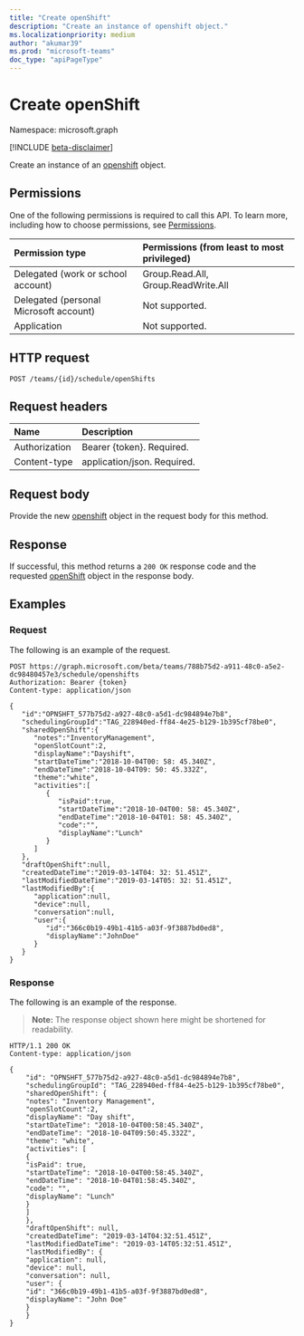 ```yaml
---
title: "Create openShift"
description: "Create an instance of openshift object."
ms.localizationpriority: medium
author: "akumar39"
ms.prod: "microsoft-teams"
doc_type: "apiPageType"
---
```


# Create openShift

Namespace: microsoft.graph

[!INCLUDE [beta-disclaimer](../../includes/beta-disclaimer.md)]

Create an instance of an [openshift](../resources/openshift.md) object.

## Permissions

One of the following permissions is required to call this API. To learn more, including how to choose permissions, see [Permissions](/graph/permissions-reference).

| Permission type                        | Permissions (from least to most privileged) |
|:---------------------------------------|:--------------------------------------------|
| Delegated (work or school account)     | Group.Read.All, Group.ReadWrite.All |
| Delegated (personal Microsoft account) | Not supported. |
| Application                            | Not supported. |

## HTTP request

<!-- { "blockType": "ignored" } -->

```http
POST /teams/{id}/schedule/openShifts
```

## Request headers

| Name      |Description|
|:----------|:----------|
| Authorization | Bearer {token}. Required. |
| Content-type | application/json. Required.|

## Request body

Provide the new [openshift](../resources/openshift.md) object in the request body for this method.

## Response

If successful, this method returns a `200 OK` response code and the requested [openShift](../resources/openshift.md) object in the response body.

## Examples

### Request

The following is an example of the request.
<!-- {
  "blockType": "request"
}-->

```http
POST https://graph.microsoft.com/beta/teams/788b75d2-a911-48c0-a5e2-dc98480457e3/schedule/openshifts
Authorization: Bearer {token}
Content-type: application/json

{
   "id":"OPNSHFT_577b75d2-a927-48c0-a5d1-dc984894e7b8",
   "schedulingGroupId":"TAG_228940ed-ff84-4e25-b129-1b395cf78be0",
   "sharedOpenShift":{
      "notes":"InventoryManagement",
      "openSlotCount":2,
      "displayName":"Dayshift",
      "startDateTime":"2018-10-04T00: 58: 45.340Z",
      "endDateTime":"2018-10-04T09: 50: 45.332Z",
      "theme":"white",
      "activities":[
         {
            "isPaid":true,
            "startDateTime":"2018-10-04T00: 58: 45.340Z",
            "endDateTime":"2018-10-04T01: 58: 45.340Z",
            "code":"",
            "displayName":"Lunch"
         }
      ]
   },
   "draftOpenShift":null,
   "createdDateTime":"2019-03-14T04: 32: 51.451Z",
   "lastModifiedDateTime":"2019-03-14T05: 32: 51.451Z",
   "lastModifiedBy":{
      "application":null,
      "device":null,
      "conversation":null,
      "user":{
         "id":"366c0b19-49b1-41b5-a03f-9f3887bd0ed8",
         "displayName":"JohnDoe"
      }
   }
}
```

### Response

The following is an example of the response.

> **Note:** The response object shown here might be shortened for readability.

<!-- {
  "blockType": "response",
  "truncated": true,
  "@odata.type": "microsoft.graph.openShift"
} -->

```http
HTTP/1.1 200 OK
Content-type: application/json

{
    "id": "OPNSHFT_577b75d2-a927-48c0-a5d1-dc984894e7b8",
    "schedulingGroupId": "TAG_228940ed-ff84-4e25-b129-1b395cf78be0",
    "sharedOpenShift": {
    "notes": "Inventory Management",
    "openSlotCount":2,
    "displayName": "Day shift",
    "startDateTime": "2018-10-04T00:58:45.340Z",
    "endDateTime": "2018-10-04T09:50:45.332Z",
    "theme": "white",
    "activities": [
    {
    "isPaid": true,
    "startDateTime": "2018-10-04T00:58:45.340Z",
    "endDateTime": "2018-10-04T01:58:45.340Z",
    "code": "",
    "displayName": "Lunch"
    }
    ]
    },
    "draftOpenShift": null,
    "createdDateTime": "2019-03-14T04:32:51.451Z",
    "lastModifiedDateTime": "2019-03-14T05:32:51.451Z",
    "lastModifiedBy": {
    "application": null,
    "device": null,
    "conversation": null,
    "user": {
    "id": "366c0b19-49b1-41b5-a03f-9f3887bd0ed8",
    "displayName": "John Doe"
    }
    }
}
```

<!-- uuid: 16cd6b66-4b1a-43a1-adaf-3a886856ed98
2019-02-04 14:57:30 UTC -->
<!-- {
  "type": "#page.annotation",
  "description": "Get openShift",
  "keywords": "",
  "section": "documentation",
  "tocPath": ""
}-->


